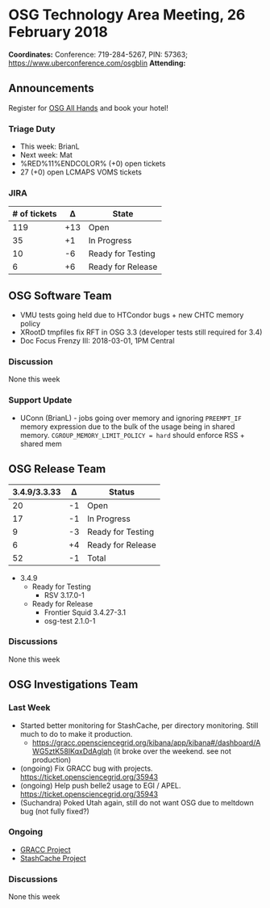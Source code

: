 # OSG Technology Area Meeting, 26 February 2018

**Coordinates:** Conference: 719-284-5267, PIN: 57363; <https://www.uberconference.com/osgblin>
**Attending:**


## Announcements

Register for [OSG All Hands](https://opensciencegrid.github.io/all-hands/2018/) and book your hotel!


### Triage Duty

-   This week: BrianL
-   Next week: Mat
-   %RED%11%ENDCOLOR% (+0) open tickets
-   27 (+0) open LCMAPS VOMS tickets

### JIRA

| # of tickets | &Delta; | State             |
|------------ |------- |----------------- |
| 119          | +13     | Open              |
| 35           | +1      | In Progress       |
| 10           | -6      | Ready for Testing |
| 6            | +6      | Ready for Release |


## OSG Software Team

-   VMU tests going held due to HTCondor bugs + new CHTC memory policy
-   XRootD tmpfiles fix RFT in OSG 3.3 (developer tests still required for 3.4)
-   Doc Focus Frenzy III: 2018-03-01, 1PM Central


### Discussion

None this week


### Support Update

-   UConn (BrianL) - jobs going over memory and ignoring `PREEMPT_IF` memory expression due to the bulk of the usage being in shared memory. `CGROUP_MEMORY_LIMIT_POLICY = hard` should enforce RSS + shared mem


## OSG Release Team

| 3.4.9/3.3.33 | &Delta; | Status            |
|------------ |------- |----------------- |
| 20           | -1      | Open              |
| 17           | -1      | In Progress       |
| 9            | -3      | Ready for Testing |
| 6            | +4      | Ready for Release |
| 52           | -1      | Total             |

-   3.4.9
    -   Ready for Testing
        -   RSV 3.17.0-1
    -   Ready for Release
        -   Frontier Squid 3.4.27-3.1
        -   osg-test 2.1.0-1


### Discussions

None this week


## OSG Investigations Team


### Last Week

-   Started better monitoring for StashCache, per directory monitoring.  Still much to do to make it production.
    -   <https://gracc.opensciencegrid.org/kibana/app/kibana#/dashboard/AWG5ztK58IKqxDdAglqh> (it broke over the weekend.  see not production)
-   (ongoing) Fix GRACC bug with projects. <https://ticket.opensciencegrid.org/35943>
-   (ongoing) Help push belle2 usage to EGI / APEL.  <https://ticket.opensciencegrid.org/35943>
-   (Suchandra) Poked Utah again, still do not want OSG due to meltdown bug (not fully fixed?)


### Ongoing

-   [GRACC Project](https://jira.opensciencegrid.org/projects/GRACC/)
-   [StashCache Project](https://opensciencegrid.github.io/StashCache/)


### Discussions

None this week
